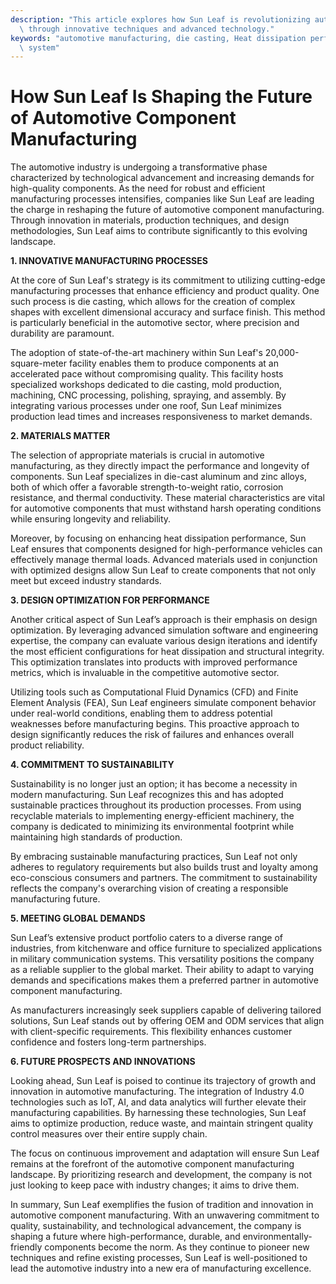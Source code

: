 ```yaml
---
description: "This article explores how Sun Leaf is revolutionizing automotive component manufacturing\
  \ through innovative techniques and advanced technology."
keywords: "automotive manufacturing, die casting, Heat dissipation performance, Heat dissipation\
  \ system"
---
```

# How Sun Leaf Is Shaping the Future of Automotive Component Manufacturing

The automotive industry is undergoing a transformative phase characterized by technological advancement and increasing demands for high-quality components. As the need for robust and efficient manufacturing processes intensifies, companies like Sun Leaf are leading the charge in reshaping the future of automotive component manufacturing. Through innovation in materials, production techniques, and design methodologies, Sun Leaf aims to contribute significantly to this evolving landscape.

**1. INNOVATIVE MANUFACTURING PROCESSES**

At the core of Sun Leaf's strategy is its commitment to utilizing cutting-edge manufacturing processes that enhance efficiency and product quality. One such process is die casting, which allows for the creation of complex shapes with excellent dimensional accuracy and surface finish. This method is particularly beneficial in the automotive sector, where precision and durability are paramount.

The adoption of state-of-the-art machinery within Sun Leaf's 20,000-square-meter facility enables them to produce components at an accelerated pace without compromising quality. This facility hosts specialized workshops dedicated to die casting, mold production, machining, CNC processing, polishing, spraying, and assembly. By integrating various processes under one roof, Sun Leaf minimizes production lead times and increases responsiveness to market demands.

**2. MATERIALS MATTER**

The selection of appropriate materials is crucial in automotive manufacturing, as they directly impact the performance and longevity of components. Sun Leaf specializes in die-cast aluminum and zinc alloys, both of which offer a favorable strength-to-weight ratio, corrosion resistance, and thermal conductivity. These material characteristics are vital for automotive components that must withstand harsh operating conditions while ensuring longevity and reliability.

Moreover, by focusing on enhancing heat dissipation performance, Sun Leaf ensures that components designed for high-performance vehicles can effectively manage thermal loads. Advanced materials used in conjunction with optimized designs allow Sun Leaf to create components that not only meet but exceed industry standards.

**3. DESIGN OPTIMIZATION FOR PERFORMANCE**

Another critical aspect of Sun Leaf’s approach is their emphasis on design optimization. By leveraging advanced simulation software and engineering expertise, the company can evaluate various design iterations and identify the most efficient configurations for heat dissipation and structural integrity. This optimization translates into products with improved performance metrics, which is invaluable in the competitive automotive sector.

Utilizing tools such as Computational Fluid Dynamics (CFD) and Finite Element Analysis (FEA), Sun Leaf engineers simulate component behavior under real-world conditions, enabling them to address potential weaknesses before manufacturing begins. This proactive approach to design significantly reduces the risk of failures and enhances overall product reliability.

**4. COMMITMENT TO SUSTAINABILITY**

Sustainability is no longer just an option; it has become a necessity in modern manufacturing. Sun Leaf recognizes this and has adopted sustainable practices throughout its production processes. From using recyclable materials to implementing energy-efficient machinery, the company is dedicated to minimizing its environmental footprint while maintaining high standards of production.

By embracing sustainable manufacturing practices, Sun Leaf not only adheres to regulatory requirements but also builds trust and loyalty among eco-conscious consumers and partners. The commitment to sustainability reflects the company's overarching vision of creating a responsible manufacturing future.

**5. MEETING GLOBAL DEMANDS**

Sun Leaf’s extensive product portfolio caters to a diverse range of industries, from kitchenware and office furniture to specialized applications in military communication systems. This versatility positions the company as a reliable supplier to the global market. Their ability to adapt to varying demands and specifications makes them a preferred partner in automotive component manufacturing.

As manufacturers increasingly seek suppliers capable of delivering tailored solutions, Sun Leaf stands out by offering OEM and ODM services that align with client-specific requirements. This flexibility enhances customer confidence and fosters long-term partnerships.

**6. FUTURE PROSPECTS AND INNOVATIONS**

Looking ahead, Sun Leaf is poised to continue its trajectory of growth and innovation in automotive manufacturing. The integration of Industry 4.0 technologies such as IoT, AI, and data analytics will further elevate their manufacturing capabilities. By harnessing these technologies, Sun Leaf aims to optimize production, reduce waste, and maintain stringent quality control measures over their entire supply chain.

The focus on continuous improvement and adaptation will ensure Sun Leaf remains at the forefront of the automotive component manufacturing landscape. By prioritizing research and development, the company is not just looking to keep pace with industry changes; it aims to drive them.

In summary, Sun Leaf exemplifies the fusion of tradition and innovation in automotive component manufacturing. With an unwavering commitment to quality, sustainability, and technological advancement, the company is shaping a future where high-performance, durable, and environmentally-friendly components become the norm. As they continue to pioneer new techniques and refine existing processes, Sun Leaf is well-positioned to lead the automotive industry into a new era of manufacturing excellence.
